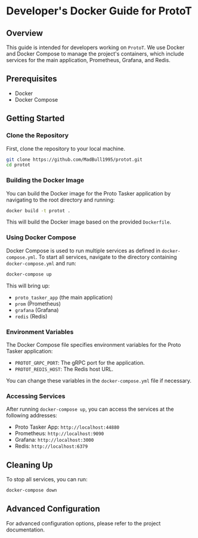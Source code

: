 # Developer's Docker Guide for ProtoT

## Overview

This guide is intended for developers working on `ProtoT`. We use Docker and Docker Compose to manage the project's containers, which include services for the main application, Prometheus, Grafana, and Redis.

## Prerequisites

- Docker
- Docker Compose

## Getting Started

### Clone the Repository

First, clone the repository to your local machine.

```bash
git clone https://github.com/MadBull1995/protot.git
cd protot
```

### Building the Docker Image

You can build the Docker image for the Proto Tasker application by navigating to the root directory and running:

```bash
docker build -t protot .
```

This will build the Docker image based on the provided `Dockerfile`.

### Using Docker Compose

Docker Compose is used to run multiple services as defined in `docker-compose.yml`. To start all services, navigate to the directory containing `docker-compose.yml` and run:

```bash
docker-compose up
```

This will bring up:

- `proto_tasker_app` (the main application)
- `prom` (Prometheus)
- `grafana` (Grafana)
- `redis` (Redis)

### Environment Variables

The Docker Compose file specifies environment variables for the Proto Tasker application:

- `PROTOT_GRPC_PORT`: The gRPC port for the application.
- `PROTOT_REDIS_HOST`: The Redis host URL.

You can change these variables in the `docker-compose.yml` file if necessary.

### Accessing Services

After running `docker-compose up`, you can access the services at the following addresses:

- Proto Tasker App: `http://localhost:44880`
- Prometheus: `http://localhost:9090`
- Grafana: `http://localhost:3000`
- Redis: `http://localhost:6379`

## Cleaning Up

To stop all services, you can run:

```bash
docker-compose down
```

## Advanced Configuration

For advanced configuration options, please refer to the project documentation.